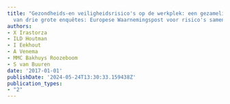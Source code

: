 ```yaml
---
title: "Gezondheids-en veiligheidsrisico's op de werkplek: een gezamelijke analyse
  van drie grote enquêtes: Europese Waarnemingspost voor risico's samenvatting"
authors:
- X Irastorza
- ILD Houtman
- I Eekhout
- A Venema
- MMC Bakhuys Roozeboom
- S van Buuren
date: '2017-01-01'
publishDate: '2024-05-24T13:30:33.159438Z'
publication_types:
- "2"
---
```


